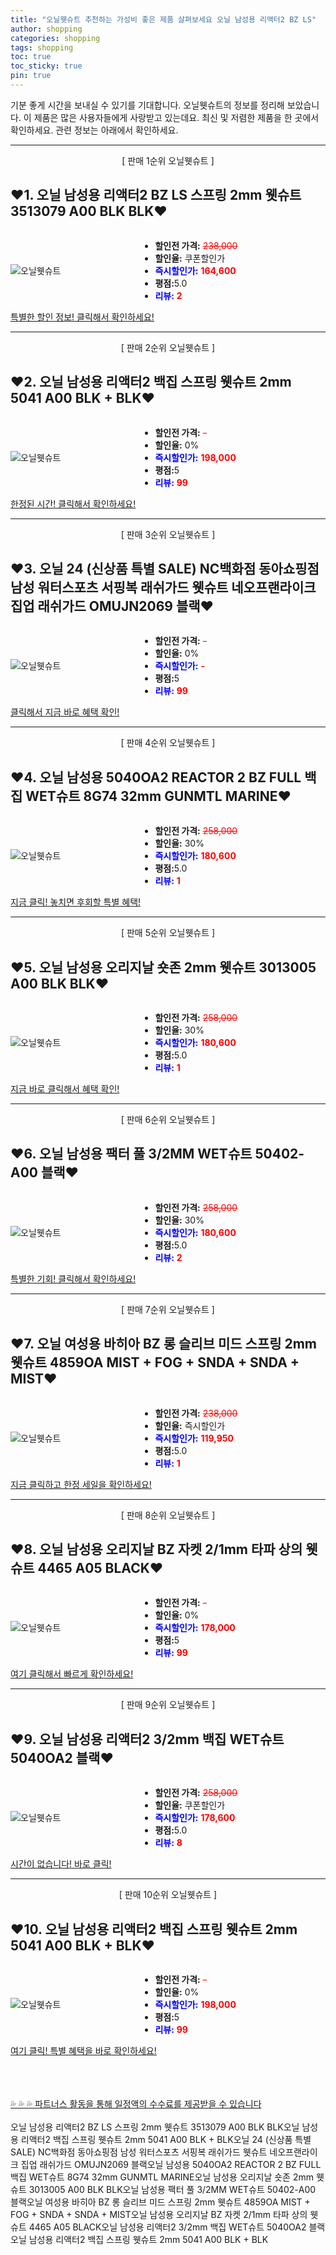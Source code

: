 ```yaml
---
title: "오닐웻슈트 추천하는 가성비 좋은 제품 살펴보세요 오닐 남성용 리액터2 BZ LS"
author: shopping
categories: shopping
tags: shopping
toc: true
toc_sticky: true
pin: true
---
```

기분 좋게 시간을 보내실 수 있기를 기대합니다. 오닐웻슈트의 정보를 정리해 보았습니다. 이 제품은 많은 사용자들에게 사랑받고 있는데요. 최신 및 저렴한 제품을 한 곳에서 확인하세요. 관련 정보는 아래에서 확인하세요.

---
<p class="toplist" style="margin: 0 auto; display: block; width: fit-content;">[ 판매 1순위 오닐웻슈트 ]</p>

<h2><strong>❤️1. 오닐 남성용 리액터2 BZ LS 스프링 2mm 웻슈트 3513079 A00 BLK BLK❤️</strong></h2>

<div style="display: flex; align-items: center;">
    <div style="flex: 0.4;">
        <img src="https://thumbnail10.coupangcdn.com/thumbnails/remote/230x230ex/image/rs_quotation_api/sm6ydopf/c2153f2b73814fc48feb2697f2a57d25.jpg" alt="오닐웻슈트" style="max-width: 100%;">
    </div>
    <div style="flex: 0.6; margin-left: 10px;">
        <ul>
            <li><strong>할인전 가격:</strong> <del style="color: red;">238,000</del></li>
            <li><strong>할인율:</strong> 쿠폰할인가</li>
            <li><span style='color:blue'><strong>즉시할인가:</strong></span> <span style='color:red'><strong>164,600</strong></span></li>
            <li><strong>평점:</strong>5.0</li>
            <li><span style='color:blue'><strong>리뷰:</strong></span> <span style='color:red'><strong>2</strong></span></li>
        </ul>
    </div>
</div>
<div class="center">
    <a href="https://selin100587001.github.io?lptag=AF9450613&subid=githubio&pageKey=7281505361&traceid=V0-153&itemId=18591581448&vendorItemId=85727847858" class="myButton">
        특별한 할인 정보! 클릭해서 확인하세요!
    </a>
</div>


---
<p class="toplist" style="margin: 0 auto; display: block; width: fit-content;">[ 판매 2순위 오닐웻슈트 ]</p>

<h2><strong>❤️2. 오닐 남성용 리액터2 백집 스프링 웻슈트 2mm 5041 A00 BLK + BLK❤️</strong></h2>

<div style="display: flex; align-items: center;">
    <div style="flex: 0.4;">
        <img src="https://thumbnail10.coupangcdn.com/thumbnails/remote/230x230ex/image/retail/images/2024/07/05/15/7/0cd28250-c80a-4cc5-986a-65f882170202.jpg" alt="오닐웻슈트" style="max-width: 100%;">
    </div>
    <div style="flex: 0.6; margin-left: 10px;">
        <ul>
            <li><strong>할인전 가격:</strong> <del style="color: red;">-</del></li>
            <li><strong>할인율:</strong> 0%</li>
            <li><span style='color:blue'><strong>즉시할인가:</strong></span> <span style='color:red'><strong>198,000</strong></span></li>
            <li><strong>평점:</strong>5</li>
            <li><span style='color:blue'><strong>리뷰:</strong></span> <span style='color:red'><strong>99</strong></span></li>
        </ul>
    </div>
</div>
<div class="center">
    <a href="https://selin100587001.github.io?lptag=AF9450613&subid=githubio&pageKey=8209776359&traceid=V0-153&itemId=23560460708&vendorItemId=90586452133" class="myButton">
        한정된 시간! 클릭해서 확인하세요!
    </a>
</div>


---
<p class="toplist" style="margin: 0 auto; display: block; width: fit-content;">[ 판매 3순위 오닐웻슈트 ]</p>

<h2><strong>❤️3. 오닐 24 (신상품 특별 SALE) NC백화점 동아쇼핑점 남성 워터스포츠 서핑복 래쉬가드 웻슈트 네오프랜라이크 집업 래쉬가드 OMUJN2069 블랙❤️</strong></h2>

<div style="display: flex; align-items: center;">
    <div style="flex: 0.4;">
        <img src="https://thumbnail9.coupangcdn.com/thumbnails/remote/230x230ex/image/vendor_inventory/b6b2/16f1f7c195c1b6739914d9f0e31a13daa04a2334924ed5d3c7827109f02b.jpg" alt="오닐웻슈트" style="max-width: 100%;">
    </div>
    <div style="flex: 0.6; margin-left: 10px;">
        <ul>
            <li><strong>할인전 가격:</strong> <del style="color: red;">-</del></li>
            <li><strong>할인율:</strong> 0%</li>
            <li><span style='color:blue'><strong>즉시할인가:</strong></span> <span style='color:red'><strong>-</strong></span></li>
            <li><strong>평점:</strong>5</li>
            <li><span style='color:blue'><strong>리뷰:</strong></span> <span style='color:red'><strong>99</strong></span></li>
        </ul>
    </div>
</div>
<div class="center">
    <a href="https://selin100587001.github.io?lptag=AF9450613&subid=githubio&pageKey=8070038873&traceid=V0-153&itemId=22712531004&vendorItemId=90455224324" class="myButton">
        클릭해서 지금 바로 혜택 확인!
    </a>
</div>


---
<p class="toplist" style="margin: 0 auto; display: block; width: fit-content;">[ 판매 4순위 오닐웻슈트 ]</p>

<h2><strong>❤️4. 오닐 남성용 5040OA2 REACTOR 2 BZ FULL 백집 WET슈트 8G74 32mm GUNMTL MARINE❤️</strong></h2>

<div style="display: flex; align-items: center;">
    <div style="flex: 0.4;">
        <img src="https://thumbnail8.coupangcdn.com/thumbnails/remote/230x230ex/image/retail/images/2023/04/17/9/5/61994bd3-1a87-4962-8fba-39278258e22d.jpg" alt="오닐웻슈트" style="max-width: 100%;">
    </div>
    <div style="flex: 0.6; margin-left: 10px;">
        <ul>
            <li><strong>할인전 가격:</strong> <del style="color: red;">258,000</del></li>
            <li><strong>할인율:</strong> 30%</li>
            <li><span style='color:blue'><strong>즉시할인가:</strong></span> <span style='color:red'><strong>180,600</strong></span></li>
            <li><strong>평점:</strong>5.0</li>
            <li><span style='color:blue'><strong>리뷰:</strong></span> <span style='color:red'><strong>1</strong></span></li>
        </ul>
    </div>
</div>
<div class="center">
    <a href="https://selin100587001.github.io?lptag=AF9450613&subid=githubio&pageKey=7273197961&traceid=V0-153&itemId=18554283651&vendorItemId=85692109983" class="myButton">
        지금 클릭! 놓치면 후회할 특별 혜택!
    </a>
</div>


---
<p class="toplist" style="margin: 0 auto; display: block; width: fit-content;">[ 판매 5순위 오닐웻슈트 ]</p>

<h2><strong>❤️5. 오닐 남성용 오리지날 숏존 2mm 웻슈트 3013005 A00 BLK BLK❤️</strong></h2>

<div style="display: flex; align-items: center;">
    <div style="flex: 0.4;">
        <img src="https://thumbnail8.coupangcdn.com/thumbnails/remote/230x230ex/image/retail/images/2023/04/20/12/9/33fcb7bd-965f-466b-a75c-103b718638b6.jpg" alt="오닐웻슈트" style="max-width: 100%;">
    </div>
    <div style="flex: 0.6; margin-left: 10px;">
        <ul>
            <li><strong>할인전 가격:</strong> <del style="color: red;">258,000</del></li>
            <li><strong>할인율:</strong> 30%</li>
            <li><span style='color:blue'><strong>즉시할인가:</strong></span> <span style='color:red'><strong>180,600</strong></span></li>
            <li><strong>평점:</strong>5.0</li>
            <li><span style='color:blue'><strong>리뷰:</strong></span> <span style='color:red'><strong>1</strong></span></li>
        </ul>
    </div>
</div>
<div class="center">
    <a href="https://selin100587001.github.io?lptag=AF9450613&subid=githubio&pageKey=7281505161&traceid=V0-153&itemId=18591580558&vendorItemId=85727847252" class="myButton">
        지금 바로 클릭해서 혜택 확인!
    </a>
</div>


---
<p class="toplist" style="margin: 0 auto; display: block; width: fit-content;">[ 판매 6순위 오닐웻슈트 ]</p>

<h2><strong>❤️6. 오닐 남성용 팩터 풀 3/2MM WET슈트 50402-A00 블랙❤️</strong></h2>

<div style="display: flex; align-items: center;">
    <div style="flex: 0.4;">
        <img src="https://thumbnail10.coupangcdn.com/thumbnails/remote/230x230ex/image/rs_quotation_api/i2moimfx/0f0c0e0ee93e454b93ff245181f23110.jpg" alt="오닐웻슈트" style="max-width: 100%;">
    </div>
    <div style="flex: 0.6; margin-left: 10px;">
        <ul>
            <li><strong>할인전 가격:</strong> <del style="color: red;">258,000</del></li>
            <li><strong>할인율:</strong> 30%</li>
            <li><span style='color:blue'><strong>즉시할인가:</strong></span> <span style='color:red'><strong>180,600</strong></span></li>
            <li><strong>평점:</strong>5.0</li>
            <li><span style='color:blue'><strong>리뷰:</strong></span> <span style='color:red'><strong>2</strong></span></li>
        </ul>
    </div>
</div>
<div class="center">
    <a href="https://selin100587001.github.io?lptag=AF9450613&subid=githubio&pageKey=7299778775&traceid=V0-153&itemId=18677300416&vendorItemId=85811549093" class="myButton">
        특별한 기회! 클릭해서 확인하세요!
    </a>
</div>


---
<p class="toplist" style="margin: 0 auto; display: block; width: fit-content;">[ 판매 7순위 오닐웻슈트 ]</p>

<h2><strong>❤️7. 오닐 여성용 바히아 BZ 롱 슬리브 미드 스프링 2mm 웻슈트 4859OA MIST + FOG + SNDA + SNDA + MIST❤️</strong></h2>

<div style="display: flex; align-items: center;">
    <div style="flex: 0.4;">
        <img src="https://thumbnail6.coupangcdn.com/thumbnails/remote/230x230ex/image/retail/images/2023/05/09/11/5/b1aa4e4d-cdb3-4dfe-bdba-fad248a6b83a.jpg" alt="오닐웻슈트" style="max-width: 100%;">
    </div>
    <div style="flex: 0.6; margin-left: 10px;">
        <ul>
            <li><strong>할인전 가격:</strong> <del style="color: red;">238,000</del></li>
            <li><strong>할인율:</strong> 즉시할인가</li>
            <li><span style='color:blue'><strong>즉시할인가:</strong></span> <span style='color:red'><strong>119,950</strong></span></li>
            <li><strong>평점:</strong>5.0</li>
            <li><span style='color:blue'><strong>리뷰:</strong></span> <span style='color:red'><strong>1</strong></span></li>
        </ul>
    </div>
</div>
<div class="center">
    <a href="https://selin100587001.github.io?lptag=AF9450613&subid=githubio&pageKey=7322267551&traceid=V0-153&itemId=18782757334&vendorItemId=85914100128" class="myButton">
        지금 클릭하고 한정 세일을 확인하세요!
    </a>
</div>


---
<p class="toplist" style="margin: 0 auto; display: block; width: fit-content;">[ 판매 8순위 오닐웻슈트 ]</p>

<h2><strong>❤️8. 오닐 남성용 오리지날 BZ 자켓 2/1mm 타파 상의 웻슈트 4465 A05 BLACK❤️</strong></h2>

<div style="display: flex; align-items: center;">
    <div style="flex: 0.4;">
        <img src="https://thumbnail9.coupangcdn.com/thumbnails/remote/230x230ex/image/rs_quotation_api/afnqbpt9/f1bcb29bc4754d498c28a6bf8fe15d84.jpg" alt="오닐웻슈트" style="max-width: 100%;">
    </div>
    <div style="flex: 0.6; margin-left: 10px;">
        <ul>
            <li><strong>할인전 가격:</strong> <del style="color: red;">-</del></li>
            <li><strong>할인율:</strong> 0%</li>
            <li><span style='color:blue'><strong>즉시할인가:</strong></span> <span style='color:red'><strong>178,000</strong></span></li>
            <li><strong>평점:</strong>5</li>
            <li><span style='color:blue'><strong>리뷰:</strong></span> <span style='color:red'><strong>99</strong></span></li>
        </ul>
    </div>
</div>
<div class="center">
    <a href="https://selin100587001.github.io?lptag=AF9450613&subid=githubio&pageKey=7297461449&traceid=V0-153&itemId=18665760106&vendorItemId=85800242867" class="myButton">
        여기 클릭해서 빠르게 확인하세요!
    </a>
</div>


---
<p class="toplist" style="margin: 0 auto; display: block; width: fit-content;">[ 판매 9순위 오닐웻슈트 ]</p>

<h2><strong>❤️9. 오닐 남성용 리액터2 3/2mm 백집 WET슈트 5040OA2 블랙❤️</strong></h2>

<div style="display: flex; align-items: center;">
    <div style="flex: 0.4;">
        <img src="https://thumbnail10.coupangcdn.com/thumbnails/remote/230x230ex/image/retail/images/2023/04/21/9/4/7b9de718-44aa-4fab-9e5d-28042292fc33.jpg" alt="오닐웻슈트" style="max-width: 100%;">
    </div>
    <div style="flex: 0.6; margin-left: 10px;">
        <ul>
            <li><strong>할인전 가격:</strong> <del style="color: red;">258,000</del></li>
            <li><strong>할인율:</strong> 쿠폰할인가</li>
            <li><span style='color:blue'><strong>즉시할인가:</strong></span> <span style='color:red'><strong>178,600</strong></span></li>
            <li><strong>평점:</strong>5.0</li>
            <li><span style='color:blue'><strong>리뷰:</strong></span> <span style='color:red'><strong>8</strong></span></li>
        </ul>
    </div>
</div>
<div class="center">
    <a href="https://selin100587001.github.io?lptag=AF9450613&subid=githubio&pageKey=7283794961&traceid=V0-153&itemId=18601748570&vendorItemId=85737767340" class="myButton">
        시간이 없습니다! 바로 클릭!
    </a>
</div>


---
<p class="toplist" style="margin: 0 auto; display: block; width: fit-content;">[ 판매 10순위 오닐웻슈트 ]</p>

<h2><strong>❤️10. 오닐 남성용 리액터2 백집 스프링 웻슈트 2mm 5041 A00 BLK + BLK❤️</strong></h2>

<div style="display: flex; align-items: center;">
    <div style="flex: 0.4;">
        <img src="https://thumbnail10.coupangcdn.com/thumbnails/remote/230x230ex/image/retail/images/2024/07/05/15/7/0cd28250-c80a-4cc5-986a-65f882170202.jpg" alt="오닐웻슈트" style="max-width: 100%;">
    </div>
    <div style="flex: 0.6; margin-left: 10px;">
        <ul>
            <li><strong>할인전 가격:</strong> <del style="color: red;">-</del></li>
            <li><strong>할인율:</strong> 0%</li>
            <li><span style='color:blue'><strong>즉시할인가:</strong></span> <span style='color:red'><strong>198,000</strong></span></li>
            <li><strong>평점:</strong>5</li>
            <li><span style='color:blue'><strong>리뷰:</strong></span> <span style='color:red'><strong>99</strong></span></li>
        </ul>
    </div>
</div>
<div class="center">
    <a href="https://selin100587001.github.io?lptag=AF9450613&subid=githubio&pageKey=8209776359&traceid=V0-153&itemId=23560460708&vendorItemId=90586452133" class="myButton">
        여기 클릭! 특별 혜택을 바로 확인하세요!
    </a>
</div>

<br><br><br>[💦 💦 💦 파트너스 활동을 통해 일정액의 수수료를 제공받을 수 있습니다](https://link.coupang.com/a/bcpT2c)<br><br>오닐 남성용 리액터2 BZ LS 스프링 2mm 웻슈트 3513079 A00 BLK BLK오닐 남성용 리액터2 백집 스프링 웻슈트 2mm 5041 A00 BLK + BLK오닐 24 (신상품 특별 SALE) NC백화점 동아쇼핑점 남성 워터스포츠 서핑복 래쉬가드 웻슈트 네오프랜라이크 집업 래쉬가드 OMUJN2069 블랙오닐 남성용 5040OA2 REACTOR 2 BZ FULL 백집 WET슈트 8G74 32mm GUNMTL MARINE오닐 남성용 오리지날 숏존 2mm 웻슈트 3013005 A00 BLK BLK오닐 남성용 팩터 풀 3/2MM WET슈트 50402-A00 블랙오닐 여성용 바히아 BZ 롱 슬리브 미드 스프링 2mm 웻슈트 4859OA MIST + FOG + SNDA + SNDA + MIST오닐 남성용 오리지날 BZ 자켓 2/1mm 타파 상의 웻슈트 4465 A05 BLACK오닐 남성용 리액터2 3/2mm 백집 WET슈트 5040OA2 블랙오닐 남성용 리액터2 백집 스프링 웻슈트 2mm 5041 A00 BLK + BLK